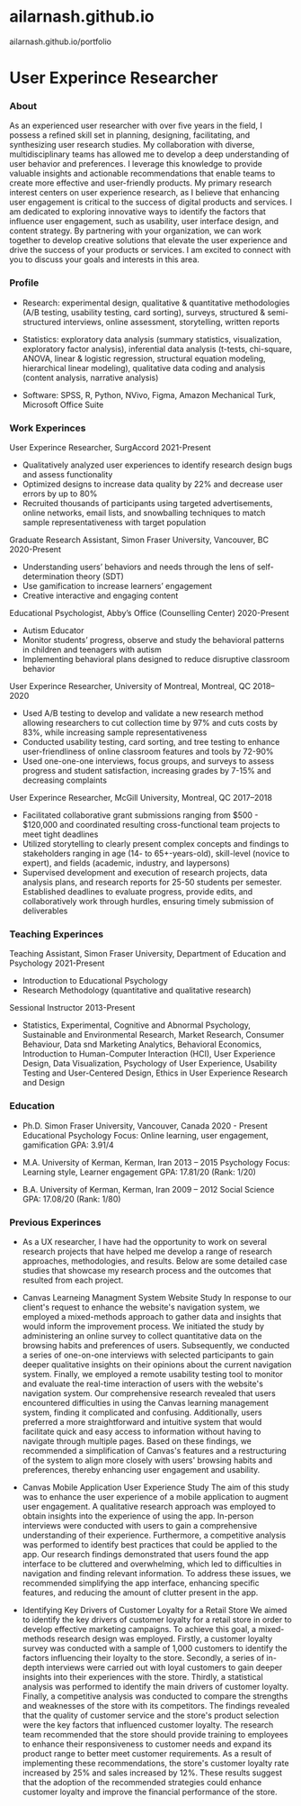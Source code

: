 # ailarnash.github.io
ailarnash.github.io/portfolio

# User Experince Researcher

### About
As an experienced user researcher with over five years in the field, I possess a refined skill set in planning, designing, facilitating, and synthesizing user research studies. My collaboration with diverse, multidisciplinary teams has allowed me to develop a deep understanding of user behavior and preferences. I leverage this knowledge to provide valuable insights and actionable recommendations that enable teams to create more effective and user-friendly products. My primary research interest centers on user experience research, as I believe that enhancing user engagement is critical to the success of digital products and services. I am dedicated to exploring innovative ways to identify the factors that influence user engagement, such as usability, user interface design, and content strategy. By partnering with your organization, we can work together to develop creative solutions that elevate the user experience and drive the success of your products or services. I am excited to connect with you to discuss your goals and interests in this area.

### Profile
- Research: experimental design, qualitative & quantitative methodologies (A/B testing, usability testing, card sorting), surveys, structured & semi-structured interviews, online assessment, storytelling, written reports

- Statistics: exploratory data analysis (summary statistics, visualization, exploratory factor analysis), inferential data analysis (t-tests, chi-square, ANOVA, linear & logistic regression, structural equation modeling, hierarchical linear modeling), qualitative data coding and analysis (content analysis, narrative analysis)

- Software: SPSS, R, Python, NVivo, Figma, Amazon Mechanical Turk, Microsoft Office Suite

### Work Experinces
User Experince Researcher, SurgAccord 2021-Present
- Qualitatively analyzed user experiences to identify research design bugs and assess functionality
- Optimized designs to increase data quality by 22% and decrease user errors by up to 80%
- Recruited thousands of participants using targeted advertisements, online networks, email lists, and snowballing techniques to match sample representativeness with target population

Graduate Research Assistant, Simon Fraser University, Vancouver, BC 2020-Present
- Understanding users’ behaviors and needs through the lens of self-determination theory (SDT)
- Use gamification to increase learners’ engagement
- Creative interactive and engaging content

Educational Psychologist, Abby’s Office (Counselling Center) 2020-Present
- Autism Educator
- Monitor students’ progress, observe and study the behavioral patterns in children and teenagers with autism
- Implementing behavioral plans designed to reduce disruptive classroom behavior

User Experince Researcher, University of Montreal, Montreal, QC 2018–2020
- Used A/B testing to develop and validate a new research method allowing researchers to cut collection time by 97% and cuts costs by 83%, while increasing sample representativeness
- Conducted usability testing, card sorting, and tree testing to enhance user-friendliness of online classroom features and tools by 72-90%
- Used one-one-one interviews, focus groups, and surveys to assess progress and student satisfaction, increasing grades by 7-15% and decreasing complaints

User Experince Researcher, McGill University, Montreal, QC 2017–2018
- Facilitated collaborative grant submissions ranging from $500 - $120,000 and coordinated resulting cross-functional team projects to meet tight deadlines
- Utilized storytelling to clearly present complex concepts and findings to stakeholders ranging in age (14- to 65+-years-old), skill-level (novice to expert), and fields (academic, industry, and laypersons)
- Supervised development and execution of research projects, data analysis plans, and research reports for 25-50 students per semester. Established deadlines to evaluate progress, provide edits, and collaboratively work through hurdles, ensuring timely submission of deliverables

### Teaching Experinces
Teaching Assistant, Simon Fraser University, Department of Education and Psychology 2021-Present
- Introduction to Educational Psychology
- Research Methodology (quantitative and qualitative research)

Sessional Instructor 2013-Present
- Statistics, Experimental, Cognitive and Abnormal Psychology, Sustainable and Environmental Research, Market Research, Consumer Behaviour, Data snd Marketing Analytics, Behavioral Economics, Introduction to Human-Computer Interaction (HCI), User Experience Design, Data Visualization, Psychology of User Experience, Usability Testing and User-Centered Design, Ethics in User Experience Research and Design

### Education
- Ph.D.	Simon Fraser University, Vancouver, Canada 2020 - Present
Educational Psychology
	Focus:  Online learning, user engagement, gamification
GPA: 3.91/4

- M.A.	University of Kerman, Kerman, Iran 2013 – 2015
	Psychology
	Focus:  Learning style, Learner engagement
GPA: 17.81/20 (Rank: 1/20)

- B.A.	University of Kerman, Kerman, Iran 2009 – 2012
	Social Science
	GPA: 17.08/20 (Rank: 1/80)
	
	
### Previous Experinces	
- As a UX researcher, I have had the opportunity to work on several research projects that have helped me develop a range of research approaches, methodologies, and results. Below are some detailed case studies that showcase my research process and the outcomes that resulted from each project.

- Canvas Learneing Managment System Website Study
In response to our client's request to enhance the website's navigation system, we employed a mixed-methods approach to gather data and insights that would inform the improvement process. We initiated the study by administering an online survey to collect quantitative data on the browsing habits and preferences of users. Subsequently, we conducted a series of one-on-one interviews with selected participants to gain deeper qualitative insights on their opinions about the current navigation system. Finally, we employed a remote usability testing tool to monitor and evaluate the real-time interaction of users with the website's navigation system. Our comprehensive research revealed that users encountered difficulties in using the Canvas learning management system, finding it complicated and confusing. Additionally, users preferred a more straightforward and intuitive system that would facilitate quick and easy access to information without having to navigate through multiple pages. Based on these findings, we recommended a simplification of Canvas's features and a restructuring of the system to align more closely with users' browsing habits and preferences, thereby enhancing user engagement and usability.

- Canvas Mobile Application User Experience Study
The aim of this study was to enhance the user experience of a mobile application to augment user engagement. A qualitative research approach was employed to obtain insights into the experience of using the app. In-person interviews were conducted with users to gain a comprehensive understanding of their experience. Furthermore, a competitive analysis was performed to identify best practices that could be applied to the app. Our research findings demonstrated that users found the app interface to be cluttered and overwhelming, which led to difficulties in navigation and finding relevant information. To address these issues, we recommended simplifying the app interface, enhancing specific features, and reducing the amount of clutter present in the app.

- Identifying Key Drivers of Customer Loyalty for a Retail Store
We aimed to identify the key drivers of customer loyalty for a retail store in order to develop effective marketing campaigns. To achieve this goal, a mixed-methods research design was employed. Firstly, a customer loyalty survey was conducted with a sample of 1,000 customers to identify the factors influencing their loyalty to the store. Secondly, a series of in-depth interviews were carried out with loyal customers to gain deeper insights into their experiences with the store. Thirdly, a statistical analysis was performed to identify the main drivers of customer loyalty. Finally, a competitive analysis was conducted to compare the strengths and weaknesses of the store with its competitors. The findings revealed that the quality of customer service and the store's product selection were the key factors that influenced customer loyalty. The research team recommended that the store should provide training to employees to enhance their responsiveness to customer needs and expand its product range to better meet customer requirements. As a result of implementing these recommendations, the store's customer loyalty rate increased by 25% and sales increased by 12%. These results suggest that the adoption of the recommended strategies could enhance customer loyalty and improve the financial performance of the store.

